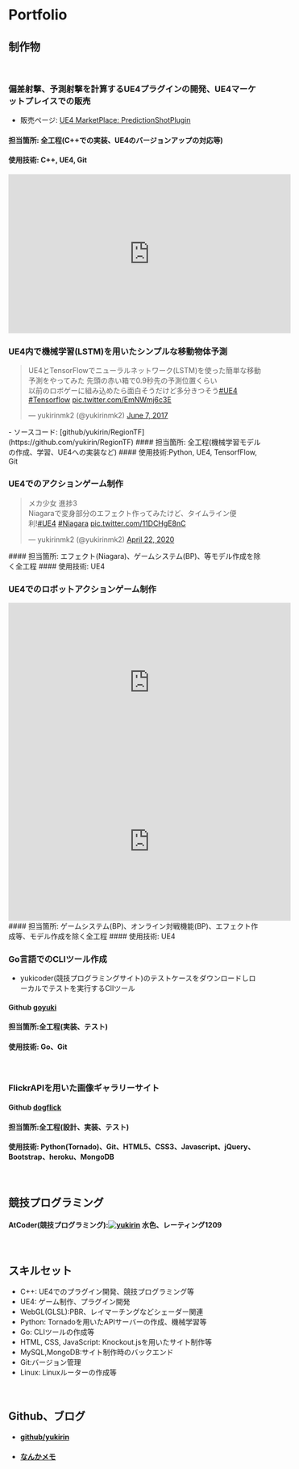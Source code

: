 # Portfolio
## 制作物
<br/>

### 偏差射撃、予測射撃を計算するUE4プラグインの開発、UE4マーケットプレイスでの販売
- 販売ページ: [UE4 MarketPlace: PredictionShotPlugin](https://www.unrealengine.com/marketplace/ja/product/prediction-shot-plugin)
#### 担当箇所: 全工程(C++での実装、UE4のバージョンアップの対応等)
#### 使用技術: C++, UE4, Git
<iframe width="560" height="315" src="https://www.youtube.com/embed/BrCKP1JALYU" frameborder="0" allow="accelerometer; autoplay; clipboard-write; encrypted-media; gyroscope; picture-in-picture" allowfullscreen></iframe>
<br/>

### UE4内で機械学習(LSTM)を用いたシンプルな移動物体予測
<blockquote class="twitter-tweet"><p lang="ja" dir="ltr">UE4とTensorFlowでニューラルネットワーク(LSTM)を使った簡単な移動予測をやってみた 先頭の赤い箱で0.9秒先の予測位置くらい<br>以前のロボゲーに組み込めたら面白そうだけど多分きつそう<a href="https://twitter.com/hashtag/UE4?src=hash&amp;ref_src=twsrc%5Etfw">#UE4</a> <a href="https://twitter.com/hashtag/Tensorflow?src=hash&amp;ref_src=twsrc%5Etfw">#Tensorflow</a> <a href="https://t.co/EmNWmj6c3E">pic.twitter.com/EmNWmj6c3E</a></p>&mdash; yukirinmk2 (@yukirinmk2) <a href="https://twitter.com/yukirinmk2/status/872278662015361024?ref_src=twsrc%5Etfw">June 7, 2017</a></blockquote> <script async src="https://platform.twitter.com/widgets.js" charset="utf-8"></script>
 - ソースコード: [github/yukirin/RegionTF](https://github.com/yukirin/RegionTF)
#### 担当箇所: 全工程(機械学習モデルの作成、学習、UE4への実装など)
#### 使用技術:Python, UE4, TensorfFlow, Git
<br/>

### UE4でのアクションゲーム制作
<blockquote class="twitter-tweet"><p lang="ja" dir="ltr">メカ少女 進捗3<br>Niagaraで変身部分のエフェクト作ってみたけど、タイムライン便利!<a href="https://twitter.com/hashtag/UE4?src=hash&amp;ref_src=twsrc%5Etfw">#UE4</a> <a href="https://twitter.com/hashtag/Niagara?src=hash&amp;ref_src=twsrc%5Etfw">#Niagara</a> <a href="https://t.co/11DCHgE8nC">pic.twitter.com/11DCHgE8nC</a></p>&mdash; yukirinmk2 (@yukirinmk2) <a href="https://twitter.com/yukirinmk2/status/1252978901061496839?ref_src=twsrc%5Etfw">April 22, 2020</a></blockquote> <script async src="https://platform.twitter.com/widgets.js" charset="utf-8"></script>
#### 担当箇所: エフェクト(Niagara)、ゲームシステム(BP)、等モデル作成を除く全工程
#### 使用技術: UE4
<br/>

### UE4でのロボットアクションゲーム制作
<iframe width="560" height="315" src="https://www.youtube.com/embed/wh1UWnNlNKY" frameborder="0" allow="accelerometer; autoplay; clipboard-write; encrypted-media; gyroscope; picture-in-picture" allowfullscreen></iframe>
<iframe width="560" height="315" src="https://www.youtube.com/embed/CeEwsBDbypM" frameborder="0" allow="accelerometer; autoplay; clipboard-write; encrypted-media; gyroscope; picture-in-picture" allowfullscreen></iframe>
#### 担当箇所: ゲームシステム(BP)、オンライン対戦機能(BP)、エフェクト作成等、モデル作成を除く全工程
#### 使用技術: UE4
<br/>

### Go言語でのCLIツール作成
- yukicoder(競技プログラミングサイト)のテストケースをダウンロードしローカルでテストを実行するClIツール
#### Github [goyuki](https://github.com/yukirin/goyuki)
#### 担当箇所:全工程(実装、テスト)
#### 使用技術: Go、Git
<br/>

### FlickrAPIを用いた画像ギャラリーサイト
#### Github [dogflick](https://github.com/yukirin/dogflick)
#### 担当箇所:全工程(設計、実装、テスト)
#### 使用技術: Python(Tornado)、Git、HTML5、CSS3、Javascript、jQuery、Bootstrap、heroku、MongoDB
<br/>

## 競技プログラミング
#### AtCoder(競技プログラミング):[![yukirin](https://img.shields.io/endpoint?url=https%3A%2F%2Fatcoder-badges.now.sh%2Fapi%2Fatcoder%2Fjson%2Fyukirin)](https://atcoder.jp/users/yukirin) 水色、レーティング1209
<br/>

## スキルセット
- C++: UE4でのプラグイン開発、競技プログラミング等
- UE4: ゲーム制作、プラグイン開発
- WebGL(GLSL):PBR、レイマーチングなどシェーダー関連
- Python: Tornadoを用いたAPIサーバーの作成、機械学習等
- Go: CLIツールの作成等
- HTML, CSS, JavaScript: Knockout.jsを用いたサイト制作等
- MySQL,MongoDB:サイト制作時のバックエンド
- Git:バージョン管理
- Linux: Linuxルーターの作成等  
<br/>  

## Github、ブログ
- #### [github/yukirin](https://github.com/yukirin)
- #### [なんかメモ](http://yukirinmk2.hatenablog.com/)

